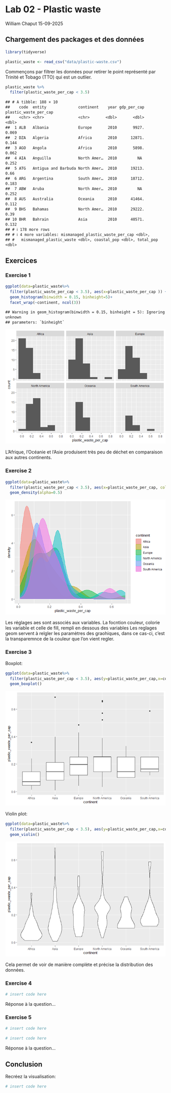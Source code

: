 Lab 02 - Plastic waste
================
William Chaput
15-09-2025

## Chargement des packages et des données

``` r
library(tidyverse) 
```

``` r
plastic_waste <- read_csv("data/plastic-waste.csv")
```

Commençons par filtrer les données pour retirer le point représenté par
Trinité et Tobago (TTO) qui est un outlier.

``` r
plastic_waste %>%
  filter(plastic_waste_per_cap < 3.5)
```

    ## # A tibble: 188 × 10
    ##    code  entity              continent    year gdp_per_cap plastic_waste_per_cap
    ##    <chr> <chr>               <chr>       <dbl>       <dbl>                 <dbl>
    ##  1 ALB   Albania             Europe       2010       9927.                 0.069
    ##  2 DZA   Algeria             Africa       2010      12871.                 0.144
    ##  3 AGO   Angola              Africa       2010       5898.                 0.062
    ##  4 AIA   Anguilla            North Amer…  2010         NA                  0.252
    ##  5 ATG   Antigua and Barbuda North Amer…  2010      19213.                 0.66 
    ##  6 ARG   Argentina           South Amer…  2010      18712.                 0.183
    ##  7 ABW   Aruba               North Amer…  2010         NA                  0.252
    ##  8 AUS   Australia           Oceania      2010      41464.                 0.112
    ##  9 BHS   Bahamas             North Amer…  2010      29222.                 0.39 
    ## 10 BHR   Bahrain             Asia         2010      40571.                 0.132
    ## # ℹ 178 more rows
    ## # ℹ 4 more variables: mismanaged_plastic_waste_per_cap <dbl>,
    ## #   mismanaged_plastic_waste <dbl>, coastal_pop <dbl>, total_pop <dbl>

## Exercices

### Exercise 1

``` r
ggplot(data=plastic_waste%>%
  filter(plastic_waste_per_cap < 3.5), aes(x=plastic_waste_per_cap )) +
  geom_histogram(binwidth = 0.15, binheight=5)+
  facet_wrap(~continent, ncol(3))
```

    ## Warning in geom_histogram(binwidth = 0.15, binheight = 5): Ignoring unknown
    ## parameters: `binheight`

![](lab-02_files/figure-gfm/plastic-waste-continent-1.png)<!-- -->

L’Afrique, l’Océanie et l’Asie produisent très peu de déchet en
comparaison aux autres continents.

### Exercise 2

``` r
ggplot(data=plastic_waste%>%
  filter(plastic_waste_per_cap < 3.5), aes(x=plastic_waste_per_cap, color=continent, fill=continent )) +
  geom_density(alpha=0.5)
```

![](lab-02_files/figure-gfm/plastic-waste-density-1.png)<!-- -->

Les réglages aes sont associés aux variables. La focntion couleur,
colorie les variable et celle de fill, rempli en dessous des variables
Les reglages geom servent à relgler les paramètres des graohiques, dans
ce cas-ci, c’est la transparemnce de la couleur que l’on vient regler.

### Exercise 3

Boxplot:

``` r
ggplot(data=plastic_waste%>%
  filter(plastic_waste_per_cap < 3.5), aes(y=plastic_waste_per_cap,x=continent)) +
  geom_boxplot()
```

![](lab-02_files/figure-gfm/plastic-waste-boxplot-1.png)<!-- -->

Violin plot:

``` r
ggplot(data=plastic_waste%>%
  filter(plastic_waste_per_cap < 3.5), aes(y=plastic_waste_per_cap,x=continent)) +
  geom_violin()
```

![](lab-02_files/figure-gfm/plastic-waste-violin-1.png)<!-- -->

Cela permet de voir de manière complète et précise la distribution des
données.

### Exercise 4

``` r
# insert code here
```

Réponse à la question…

### Exercise 5

``` r
# insert code here
```

``` r
# insert code here
```

Réponse à la question…

## Conclusion

Recréez la visualisation:

``` r
# insert code here
```
